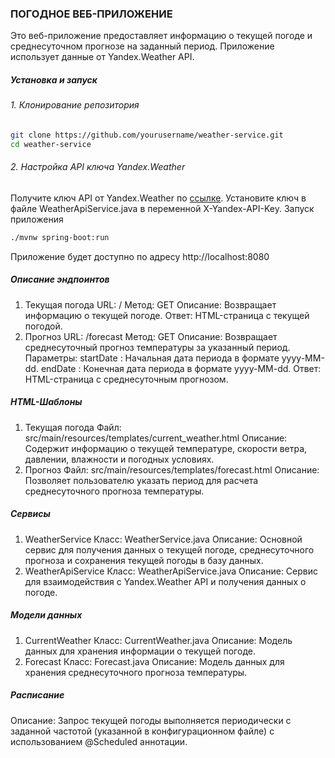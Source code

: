 ### ПОГОДНОЕ ВЕБ-ПРИЛОЖЕНИЕ
Это веб-приложение предоставляет информацию о текущей погоде и среднесуточном прогнозе на заданный период. Приложение использует данные от Yandex.Weather API.

##### Установка и запуск
###### 1. Клонирование репозитория

```bash
git clone https://github.com/yourusername/weather-service.git
cd weather-service
```
    
###### 2. Настройка API ключа Yandex.Weather

Получите ключ API от Yandex.Weather по [ссылке](https://yandex.ru/dev/weather/ "ссылке").
Установите ключ в файле WeatherApiService.java в переменной X-Yandex-API-Key.
Запуск приложения

```bash
./mvnw spring-boot:run
```
Приложение будет доступно по адресу http://localhost:8080

##### Описание эндпоинтов

1. Текущая погода
URL: /
Метод: GET
Описание: Возвращает информацию о текущей погоде.
Ответ: HTML-страница с текущей погодой.
2. Прогноз
URL: /forecast
Метод: GET
Описание: Возвращает среднесуточный прогноз температуры за указанный период.
Параметры:
startDate : Начальная дата периода в формате yyyy-MM-dd.
endDate : Конечная дата периода в формате yyyy-MM-dd.
Ответ: HTML-страница с среднесуточным прогнозом.

##### HTML-Шаблоны

1. Текущая погода
Файл: src/main/resources/templates/current_weather.html
Описание: Содержит информацию о текущей температуре, скорости ветра, давлении, влажности и погодных условиях.
2. Прогноз
Файл: src/main/resources/templates/forecast.html
Описание: Позволяет пользователю указать период для расчета среднесуточного прогноза температуры.

##### Сервисы

1. WeatherService
Класс: WeatherService.java
Описание: Основной сервис для получения данных о текущей погоде, среднесуточного прогноза и сохранения текущей погоды в базу данных.
2. WeatherApiService
Класс: WeatherApiService.java
Описание: Сервис для взаимодействия с Yandex.Weather API и получения данных о погоде.

##### Модели данных

1. CurrentWeather
Класс: CurrentWeather.java
Описание: Модель данных для хранения информации о текущей погоде.
2. Forecast
Класс: Forecast.java
Описание: Модель данных для хранения среднесуточного прогноза температуры.

##### Расписание
Описание: Запрос текущей погоды выполняется периодически с заданной частотой (указанной в конфигурационном файле) с использованием @Scheduled аннотации.
